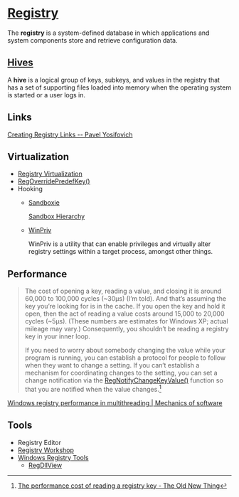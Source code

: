# [Registry](https://docs.microsoft.com/en-us/windows/win32/sysinfo/registry)
The **registry** is a system-defined database in which applications and system components store and retrieve configuration data.

## [Hives](https://docs.microsoft.com/en-us/windows/win32/sysinfo/registry-hives)
A **hive** is a logical group of keys, subkeys, and values in the registry that has a set of supporting files loaded into memory when the operating system is started or a user logs in.

## Links
[Creating Registry Links -- Pavel Yosifovich](https://scorpiosoftware.net/2020/07/17/creating-registry-links/)

## Virtualization
- [Registry Virtualization](https://docs.microsoft.com/en-us/windows/win32/sysinfo/registry-virtualization)
- [RegOverridePredefKey()](https://docs.microsoft.com/en-us/windows/win32/api/winreg/nf-winreg-regoverridepredefkey)
- Hooking
  - [Sandboxie](https://github.com/sandboxie-plus/Sandboxie)
    
    [Sandbox Hierarchy](https://sandboxie-plus.com/sandboxie/sandboxhierarchy/)
  - [WinPriv](https://github.com/NoMoreFood/WinPriv)
    
    WinPriv is a utility that can enable privileges and virtually alter registry settings within a target process, amongst other things.

## Performance
> The cost of opening a key, reading a value, and closing it is around 60,000 to 100,000 cycles (~30µs) (I’m told). And that’s assuming the key you’re looking for is in the cache. If you open the key and hold it open, then the act of reading a value costs around 15,000 to 20,000 cycles (~5µs). (These numbers are estimates for Windows XP; actual mileage may vary.) Consequently, you shouldn’t be reading a registry key in your inner loop.
> 
> If you need to worry about somebody changing the value while your program is running, you can establish a protocol for people to follow when they want to change a setting. If you can’t establish a mechanism for coordinating changes to the setting, you can set a change notification via the [RegNotifyChangeKeyValue()](https://docs.microsoft.com/en-us/windows/win32/api/winreg/nf-winreg-regnotifychangekeyvalue) function so that you are notified when the value changes.[^perf-raymond]

[Windows registry performance in multithreading | Mechanics of software](https://www.arbinada.com/en/node/1650)

[^perf-raymond]: [The performance cost of reading a registry key - The Old New Thing](https://devblogs.microsoft.com/oldnewthing/20060222-11/?p=32193)

## Tools
- Registry Editor
- [Registry Workshop](http://www.torchsoft.com/en/rw_information.html)
- [Windows Registry Tools](https://www.nirsoft.net/windows_registry_tools.html)
  - [RegDllView](https://www.nirsoft.net/utils/registered_dll_view.html)